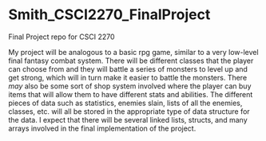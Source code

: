 # Smith_CSCI2270_FinalProject
Final Project repo for CSCI 2270

My project will be analogous to a basic rpg game, similar to a very low-level final fantasy combat system. There will be different classes that the player can choose from and they will battle a series of monsters to level up and get strong, which will in turn make it easier to battle the monsters. There *may* also be some sort of shop system involved where the player can buy items that will allow them to have different stats and abilities.
The different pieces of data such as statistics, enemies slain, lists of all the enemies, classes, etc. will all be stored in the appropriate type of data structure for the data. I expect that there will be several linked lists, structs, and many arrays involved in the final implementation of the project.
